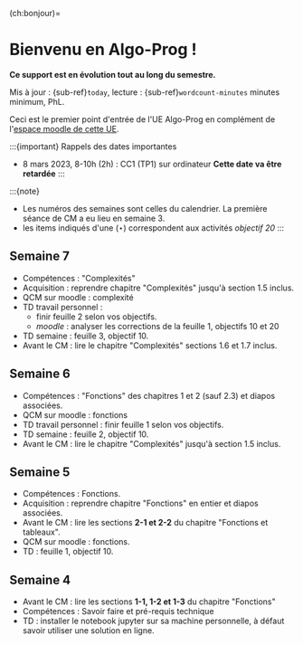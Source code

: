 <!-- #region -->
(ch:bonjour)=
# Bienvenu en Algo-Prog !

**Ce support est en évolution tout au long du semestre.**

Mis à jour : {sub-ref}`today`, lecture : {sub-ref}`wordcount-minutes` minutes minimum, PhL.

Ceci est le premier point d'entrée de l'UE Algo-Prog en complément de l'[espace moodle de cette UE](https://cours.univ-perp.fr/course/view.php?id=925).


:::{important} Rappels des dates importantes
-  8 mars 2023, 8-10h (2h) : CC1 (TP1) sur ordinateur **Cette date va être retardée**
:::

:::{note}
- Les numéros des semaines sont celles du calendrier. 
La première séance de CM a eu lieu en semaine 3.
- les items indiqués d'une ($\star$) correspondent aux activités _objectif 20_
:::
 

## Semaine 7

- Compétences : "Complexités"
- Acquisition : reprendre chapitre "Complexités" jusqu'à section 1.5 inclus.
- QCM sur moodle : complexité
- TD travail personnel : 
    - finir feuille 2 selon vos objectifs.
    - _moodle_ : analyser les corrections de la feuille 1, objectifs 10 et 20
- TD semaine : feuille 3, objectif 10. 
- Avant le CM : lire le chapitre "Complexités" sections 1.6 et 1.7 inclus.

 
## Semaine 6

- Compétences : "Fonctions" des chapitres 1 et 2 (sauf 2.3) et diapos associées.
- QCM sur moodle : fonctions
- TD travail personnel : finir feuille 1 selon vos objectifs.
- TD semaine : feuille 2, objectif 10. 
- Avant le CM : lire le chapitre "Complexités" jusqu'à section 1.5 inclus.

## Semaine 5

- Compétences : Fonctions.
- Acquisition : reprendre chapitre "Fonctions" en entier et diapos associées.
- Avant le CM : lire les sections **2-1 et 2-2** du chapitre "Fonctions et tableaux".
- QCM sur moodle : fonctions.
- TD : feuille 1, objectif 10.

## Semaine 4

- Avant le CM : lire les sections **1-1, 1-2 et 1-3** du chapitre "Fonctions"
- Compétences : Savoir faire et pré-requis technique
- TD : installer le notebook jupyter sur sa machine personnelle, à défaut savoir utiliser une solution en ligne.



<!-- #endregion -->
